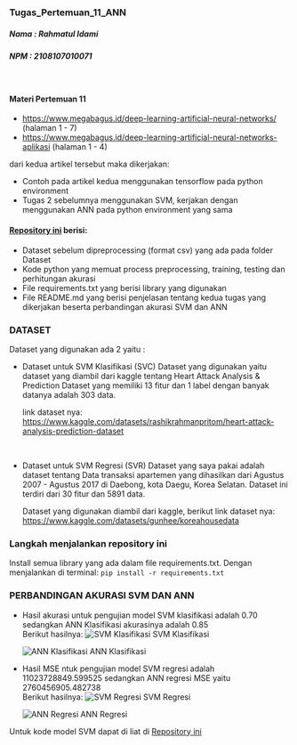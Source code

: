 ### Tugas_Pertemuan_11_ANN

##### Nama : Rahmatul Idami

##### NPM : 2108107010071

<br>

#### Materi Pertemuan 11

- https://www.megabagus.id/deep-learning-artificial-neural-networks/ (halaman 1 - 7)
- ⁠⁠https://www.megabagus.id/deep-learning-artificial-neural-networks-aplikasi (halaman 1 - 4)

dari kedua artikel tersebut maka dikerjakan:

- Contoh pada artikel kedua menggunakan tensorflow pada python environment
- ⁠Tugas 2 sebelumnya menggunakan SVM, kerjakan dengan menggunakan ANN pada python environment yang sama


#### [Repository ini](https://github.com/rahmatulidami/2108107010071_Pertemuan_11_ANN) berisi:

- Dataset sebelum dipreprocessing (format csv) yang ada pada folder Dataset
- ⁠Kode python yang memuat process preprocessing, training, testing dan perhitungan akurasi
- ⁠File requirements.txt yang berisi library yang digunakan
- ⁠File README.md yang berisi penjelasan tentang kedua tugas yang dikerjakan beserta perbandingan akurasi SVM dan ANN

### DATASET

Dataset yang digunakan ada 2 yaitu :

- Dataset untuk SVM Klasifikasi (SVC)
  Dataset yang digunakan yaitu dataset yang diambil dari kaggle tentang Heart Attack Analysis & Prediction Dataset yang memiliki 13 fitur dan 1 label dengan banyak datanya adalah 303 data.

  link dataset nya: https://www.kaggle.com/datasets/rashikrahmanpritom/heart-attack-analysis-prediction-dataset

  <br>

- Dataset untuk SVM Regresi (SVR)
  Dataset yang saya pakai adalah dataset tentang Data transaksi apartemen yang dihasilkan dari Agustus 2007 - Agustus 2017 di Daebong, kota Daegu, Korea Selatan. Dataset ini terdiri dari 30 fitur dan 5891 data.

  Dataset yang digunakan diambil dari kaggle, berikut link dataset nya: https://www.kaggle.com/datasets/gunhee/koreahousedata

### Langkah menjalankan repository ini
Install semua library yang ada dalam file requirements.txt. Dengan menjalankan di terminal: ```pip install -r requirements.txt```

### PERBANDINGAN AKURASI SVM DAN ANN
- Hasil akurasi untuk pengujian model  SVM klasifikasi adalah 0.70 sedangkan ANN Klasifikasi akurasinya adalah 0.85
  <br> Berikut hasilnya:
  ![SVM Klasifikasi](https://drive.google.com/uc?export=view&id=1TugA-upIZIyiUtHG-1LOIKI3VOsI0JxB)
  SVM Klasifikasi
  
  ![ANN Klasifikasi](https://drive.google.com/uc?export=view&id=1_RikpuASbAMRi7xCCyb8OgU3L66qJfrV)
ANN Klasifikasi
  

- Hasil MSE ntuk pengujian model SVM regresi adalah 11023728849.599525 sedangkan ANN regresi MSE yaitu 2760456905.482738
    <br> Berikut hasilnya:
  ![SVM Regresi](https://drive.google.com/uc?export=view&id=1nPbt9rCeCbz6CNvRMQYv_8qSLgaRAY5B)
SVM Regresi

  ![ANN Regresi](https://drive.google.com/uc?export=view&id=1EMAahHcZ5zl89e8m3969UgPP25fYn-Mh)
ANN Regresi

Untuk kode model SVM dapat di liat di [Repository ini](https://github.com/rahmatulidami/2108107010071-Pembelajaran-mesin)
